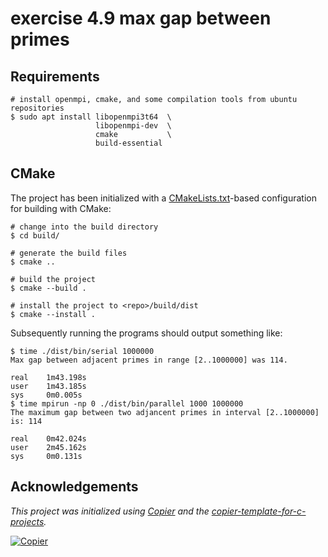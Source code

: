 # exercise 4.9 max gap between primes

## Requirements

```
# install openmpi, cmake, and some compilation tools from ubuntu repositories
$ sudo apt install libopenmpi3t64  \
                   libopenmpi-dev  \
                   cmake           \
                   build-essential
```

## CMake

The project has been initialized with a [CMakeLists.txt](CMakeLists.txt)-based
configuration for building with CMake:

```console
# change into the build directory
$ cd build/

# generate the build files
$ cmake ..

# build the project
$ cmake --build .

# install the project to <repo>/build/dist
$ cmake --install .
```

Subsequently running the programs should output something like:

```text
$ time ./dist/bin/serial 1000000
Max gap between adjacent primes in range [2..1000000] was 114.

real    1m43.198s
user    1m43.185s
sys     0m0.005s
$ time mpirun -np 0 ./dist/bin/parallel 1000 1000000
The maximum gap between two adjancent primes in interval [2..1000000] is: 114

real    0m42.024s
user    2m45.162s
sys     0m0.131s
```

## Acknowledgements

_This project was initialized using [Copier](https://pypi.org/project/copier) and the [copier-template-for-c-projects](https://github.com/jspaaks/copier-template-for-c-projects)._

[![Copier](https://img.shields.io/endpoint?url=https://raw.githubusercontent.com/copier-org/copier/master/img/badge/badge-grayscale-inverted-border-orange.json)](https://github.com/copier-org/copier)
